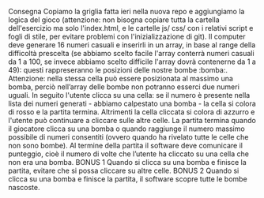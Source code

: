 Consegna
Copiamo la griglia fatta ieri nella nuova repo e aggiungiamo la logica del gioco (attenzione: non bisogna copiare tutta la cartella dell'esercizio ma solo l'index.html, e le cartelle js/ css/ con i relativi script e fogli di stile, per evitare problemi con l'inizializzazione di git).
Il computer deve generare 16 numeri casuali e inserirli in un array, in base al range della difficoltà prescelta (se abbiamo scelto facile l'array conterrà numeri casuali da 1 a 100, se invece abbiamo scelto difficile l'array dovrà contenerne da 1 a 49): questi rappreseranno le posizioni delle nostre bombe :bomba:.
Attenzione: nella stessa cella può essere posizionata al massimo una bomba, perciò nell’array delle bombe non potranno esserci due numeri uguali.
In seguito l'utente clicca su una cella: se il numero è presente nella lista dei numeri generati - abbiamo calpestato una bomba - la cella si colora di rosso e la partita termina. Altrimenti la cella cliccata si colora di azzurro e l'utente può continuare a cliccare sulle altre celle.
La partita termina quando il giocatore clicca su una bomba o quando raggiunge il numero massimo possibile di numeri consentiti (ovvero quando ha rivelato tutte le celle che non sono bombe).
Al termine della partita il software deve comunicare il punteggio, cioè il numero di volte che l’utente ha cliccato su una cella che non era una bomba.
BONUS 1
Quando si clicca su una bomba e finisce la partita, evitare che si possa cliccare su altre celle.
BONUS 2
Quando si clicca su una bomba e finisce la partita, il software scopre tutte le bombe nascoste.

